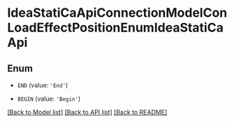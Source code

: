 # IdeaStatiCaApiConnectionModelConLoadEffectPositionEnumIdeaStatiCaApi


## Enum

* `END` (value: `'End'`)

* `BEGIN` (value: `'Begin'`)

[[Back to Model list]](../README.md#documentation-for-models) [[Back to API list]](../README.md#documentation-for-api-endpoints) [[Back to README]](../README.md)


